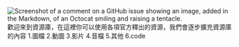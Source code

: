 ![Screenshot of a comment on a GitHub issue showing an image, added in the Markdown, of an Octocat smiling and raising a tentacle.](https://gateway.pinata.cloud/ipfs/QmanQ4QajrsQ1duqMAQpqN9QTvixYxCftyFnmtZEAcXXWf?_gl=1*1xtd6ii*rs_ga*MjA3NDMyNTU2LjE2ODc2NDIzMzM.*rs_ga_5RMPXG14TE*MTY4NzY0MjMzMy4xLjEuMTY4NzY0MzE4Mi42MC4wLjA.)
歡迎來到資源庫，在這裡你可以使用各項官方釋出的資源，我們會逐步擴充資源庫的內容
1.圖檔
2.動圖
3.影片
4.音檔
5.其他
6.code
